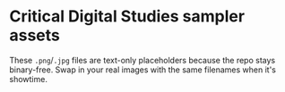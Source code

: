 # Critical Digital Studies sampler assets

These `.png`/`.jpg` files are text-only placeholders because the repo stays binary-free.
Swap in your real images with the same filenames when it's showtime.
